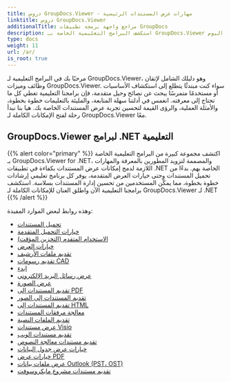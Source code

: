 ```yaml
---
title: دروس GroupDocs.Viewer - مهارات عرض المستندات الرئيسية
linktitle: دروس GroupDocs.Viewer
additionalTitle: مراجع واجهة برمجة تطبيقات GroupDocs
description: استكشف البرامج التعليمية الخاصة بـ GroupDocs.Viewer للحصول على إرشادات شاملة حول تعظيم إمكانات عرض المستندات. أطلق العنان لإمكاناته الكاملة اليوم!
type: docs
weight: 11
url: /ar/
is_root: true
---
```


مرحبًا بك في البرامج التعليمية لـ GroupDocs.Viewer، وهو دليلك الشامل لإتقان وظائف وميزات GroupDocs.Viewer. سواء كنت مبتدئًا يتطلع إلى استكشاف الأساسيات أو مستخدمًا متمرسًا يبحث عن نصائح وحيل متقدمة، فإن برامجنا التعليمية تغطي كل ما تحتاج إلى معرفته. انغمس في أدلتنا سهلة المتابعة، والمليئة بالتعليمات خطوة بخطوة، والأمثلة العملية، والرؤى القيمة لتحسين تجربة عرض المستندات الخاصة بك. هيا بنا نبدأ رحلة لفتح الإمكانات الكاملة لـ GroupDocs.Viewer معًا.

## GroupDocs.Viewer لبرامج .NET التعليمية
{{% alert color="primary" %}}
اكتشف مجموعة كبيرة من البرامج التعليمية الخاصة بـ GroupDocs.Viewer for .NET، والمصممة لتزويد المطورين بالمعرفة والمهارات اللازمة لدمج إمكانات عرض المستندات بكفاءة في تطبيقات .NET الخاصة بهم. بدءًا من تحميل المستندات وحتى خيارات العرض المتقدمة، يوفر كل برنامج تعليمي إرشادات خطوة بخطوة، مما يمكّن المستخدمين من تحسين إدارة المستندات بسلاسة. استكشف برامجنا التعليمية الآن واطلق العنان للإمكانات الكاملة لـ GroupDocs.Viewer لـ .NET
{{% /alert %}}

وهذه روابط لبعض الموارد المفيدة:
 
- [تحميل المستندات](./net/loading-documents/)
- [خيارات التحميل المتقدمة](./net/advanced-loading/)
- [الاستخدام المتقدم (التخزين المؤقت)](./net/advanced-usage-caching/)
- [خيارات العرض](./net/rendering-options/)
- [تقديم ملفات الأرشيف](./net/rendering-archive-files/)
- [تقديم رسومات CAD](./net/rendering-cad-drawings/)
- [ابدء](./net/getting-started/)
- [عرض رسائل البريد الإلكتروني](./net/rendering-email-messages/)
- [عرض الصورة](./net/image-rendering/)
- [تقديم المستندات إلى PDF](./net/rendering-documents-pdf/)
- [تقديم المستندات إلى الصور](./net/rendering-documents-images/)
- [تقديم المستندات إلى HTML](./net/rendering-documents-html/)
- [معالجة مرفقات المستندات](./net/processing-document-attachments/)
- [تقديم الملفات النصية](./net/rendering-text-files/)
- [عرض مستندات Visio](./net/rendering-visio-documents/)
- [تقديم مستندات الويب](./net/rendering-web-documents/)
- [تقديم مستندات معالجة النصوص](./net/rendering-word-processing-documents/)
- [خيارات عرض جدول البيانات](./net/spreadsheet-rendering-options/)
- [خيارات عرض PDF](./net/pdf-rendering-options/)
- [عرض ملفات بيانات Outlook (PST، OST)](./net/rendering-outlook-data-files/)
- [تقديم مستندات مشروع مايكروسوفت](./net/rendering-ms-project-documents/)
